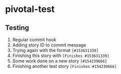 # pivotal-test

## Testing

1. Regular commit hook
2. Adding story ID to commit message
3. Trying again with the format `[#153631339]`
4. Finishing this story with `[Finishes #153631339]`
5. Some work done on a new story `[#154239666]`
6. Finishing another test story `[Finishes #154239666]`